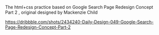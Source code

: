The html+css practice based on  Google Search Page Redesign Concept Part 2 , original designed by Mackenzie Child 

https://dribbble.com/shots/2434240-Daily-Design-049-Google-Search-Page-Redesign-Concept-Part-2
